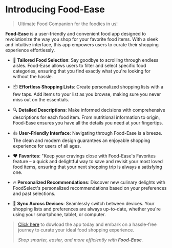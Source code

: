 # Introducing **Food-Ease**
> Ultimate Food Companion for the foodies in us!

**Food-Ease** is a user-friendly and convenient food app designed to revolutionize the way you shop for your favorite food items. With a sleek and intuitive interface, this app empowers users to curate their shopping experience effortlessly. 

- 🛒 **Tailored Food Selection**: Say goodbye to scrolling through endless aisles. Food-Ease allows users to filter and select specific food categories, ensuring that you find exactly what you're looking for without the hassle.

- 📦 **Effortless Shopping Lists**: Create personalized shopping lists with a few taps. Add items to your list as you browse, making sure you never miss out on the essentials.

- 🔍 **Detailed Descriptions**: Make informed decisions with comprehensive descriptions for each food item. From nutritional information to origin, Food-Ease ensures you have all the details you need at your fingertips.

- 👍 **User-Friendly Interface**: Navigating through Food-Ease is a breeze. The clean and modern design guarantees an enjoyable shopping experience for users of all ages.

- ❤️ **Favorites**: "Keep your cravings close with Food-Ease's Favorites feature – a quick and delightful way to save and revisit your most loved food items, ensuring that your next shopping trip is always a satisfying one.

- 🔥 **Personalized Recommendations**: Discover new culinary delights with FoodSelect's personalized recommendations based on your preferences and past selections.

- 📲 **Sync Across Devices**: Seamlessly switch between devices. Your shopping lists and preferences are always up-to-date, whether you're using your smartphone, tablet, or computer.

> [Click here](https://github.com/Sarthak1408/Food-Ease/releases/latest/download/FoodEase.apk) to dowload the app today and embark on a hassle-free journey to curate your ideal food shopping experience.
> 
> _Shop smarter, easier, and more efficiently with **Food-Ease**._
